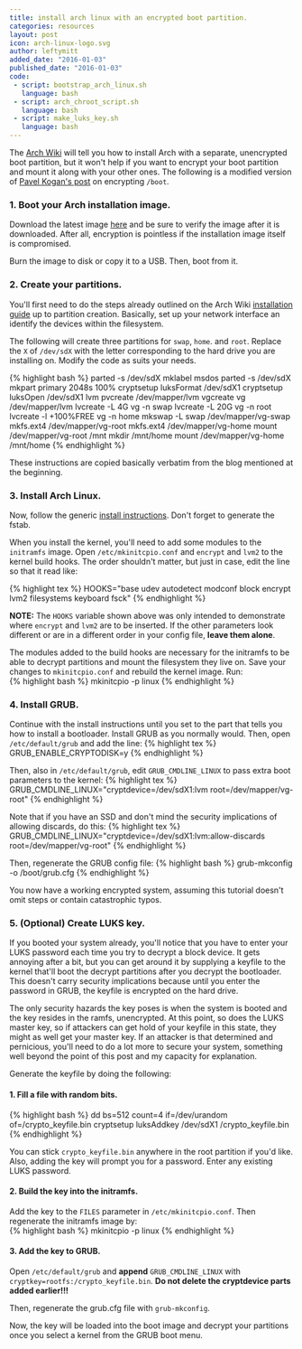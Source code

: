 ```yaml
---
title: install arch linux with an encrypted boot partition.
categories: resources
layout: post
icon: arch-linux-logo.svg
author: leftymitt
added_date: "2016-01-03"
published_date: "2016-01-03"
code: 
 - script: bootstrap_arch_linux.sh
   language: bash
 - script: arch_chroot_script.sh
   language: bash
 - script: make_luks_key.sh
   language: bash
---
```


The [Arch Wiki](https://wiki.archlinux.org/) will tell you how to install Arch with a separate, unencrypted boot partition, but it won't help if you want to encrypt your boot partition and mount it along with your other ones. The following is a modified version of [Pavel Kogan's post](http://www.pavelkogan.com/2014/05/23/luks-full-disk-encryption/) on encrypting `/boot`.  

### 1. Boot your Arch installation image.

Download the latest image [here](https://www.archlinux.org/download/) and be sure to verify the image after it is downloaded. After all, encryption is pointless if the installation image itself is compromised.  

Burn the image to disk or copy it to a USB. Then, boot from it.  
 

### 2. Create your partitions. 
You'll first need to do the steps already outlined on the Arch Wiki [installation guide](https://wiki.archlinux.org/index.php/Beginners%27_guide) up to partition creation. Basically, set up your network interface an identify the devices within the filesystem.  


The following will create three partitions for `swap`, `home`. and `root`. Replace the `X` of `/dev/sdX` with the letter corresponding to the hard drive you are installing on. Modify the code as suits your needs. 

{% highlight bash %}
parted -s /dev/sdX mklabel msdos
parted -s /dev/sdX mkpart primary 2048s 100%
cryptsetup luksFormat /dev/sdX1
cryptsetup luksOpen /dev/sdX1 lvm
pvcreate /dev/mapper/lvm
vgcreate vg /dev/mapper/lvm
lvcreate -L 4G vg -n swap
lvcreate -L 20G vg -n root
lvcreate -l +100%FREE vg -n home
mkswap -L swap /dev/mapper/vg-swap
mkfs.ext4 /dev/mapper/vg-root
mkfs.ext4 /dev/mapper/vg-home
mount /dev/mapper/vg-root /mnt
mkdir /mnt/home
mount /dev/mapper/vg-home /mnt/home
{% endhighlight %}

These instructions are copied basically verbatim from the blog mentioned at the beginning.  

### 3. Install Arch Linux. 
Now, follow the generic [install instructions](https://wiki.archlinux.org/index.php/Beginners%27_guide#Install_the_base_system). Don't forget to generate the fstab.  

When you install the kernel, you'll need to add some modules to the `initramfs` image. Open `/etc/mkinitcpio.conf` and `encrypt` and `lvm2` to the kernel build hooks. The order shouldn't matter, but just in case, edit the line so that it read like: 

{% highlight tex %}
HOOKS="base udev autodetect modconf block encrypt lvm2 filesystems keyboard fsck"
{% endhighlight %}

**NOTE:** The `HOOKS` variable shown above was only intended to demonstrate where `encrypt` and `lvm2` are to be inserted. If the other parameters look different or are in a different order in your config file, **leave them alone**.  


The modules added to the build hooks are necessary for the initramfs to be able to decrypt partitions and mount the filesystem they live on. Save your changes to `mkinitcpio.conf` and rebuild the kernel image. Run:  
{% highlight bash %}
mkinitcpio -p linux
{% endhighlight %}

### 4. Install GRUB. 

Continue with the install instructions until you set to the part that tells you how to install a bootloader. Install GRUB as you normally would. Then, open `/etc/default/grub` and add the line: 
{% highlight tex %}
GRUB_ENABLE_CRYPTODISK=y
{% endhighlight %}

Then, also in `/etc/default/grub`, edit `GRUB_CMDLINE_LINUX` to pass extra boot parameters to the kernel: 
{% highlight tex %}
GRUB_CMDLINE_LINUX="cryptdevice=/dev/sdX1:lvm root=/dev/mapper/vg-root"
{% endhighlight %}

Note that if you have an SSD and don't mind the security implications of allowing discards, do this:
{% highlight tex %}
GRUB_CMDLINE_LINUX="cryptdevice=/dev/sdX1:lvm:allow-discards root=/dev/mapper/vg-root"
{% endhighlight %}

Then, regenerate the GRUB config file:
{% highlight bash %}
grub-mkconfig -o /boot/grub.cfg
{% endhighlight %}

You now have a working encrypted system, assuming this tutorial doesn't omit steps or contain catastrophic typos.   

### 5. (Optional) Create LUKS key.  

If you booted your system already, you'll notice that you have to enter your LUKS password each time you try to decrypt a block device. It gets annoying after a bit, but you can get around it by supplying a keyfile to the kernel that'll boot the decrypt partitions after you decrypt the bootloader. This doesn't carry security implications because until you enter the password in GRUB, the keyfile is encrypted on the hard drive. 

The only security hazards the key poses is when the system is booted and the key resides in the ramfs, unencrypted. At this point, so does the LUKS master key, so if attackers can get hold of your keyfile in this state, they might as well get your master key. If an attacker is that determined and pernicious, you'll need to do a lot more to secure your system, something well beyond the point of this post and my capacity for explanation.  

Generate the keyfile by doing the following:  


#### 1. Fill a file with random bits.
{% highlight bash %}
dd bs=512 count=4 if=/dev/urandom of=/crypto_keyfile.bin
cryptsetup luksAddkey /dev/sdX1 /crypto_keyfile.bin
{% endhighlight %}

You can stick `crypto_keyfile.bin` anywhere in the root partition if you'd like. Also, adding the key will prompt you for a password. Enter any existing LUKS password.  

#### 2. Build the key into the initramfs.
Add the key to the `FILES` parameter in `/etc/mkinitcpio.conf`. Then regenerate the initramfs image by:  
{% highlight bash %}
mkinitcpio -p linux
{% endhighlight %} 
 

#### 3. Add the key to GRUB.  
Open `/etc/default/grub` and **append** `GRUB_CMDLINE_LINUX` with `cryptkey=rootfs:/crypto_keyfile.bin`. **Do not delete the cryptdevice parts added earlier!!!** 

Then, regenerate the grub.cfg file with `grub-mkconfig`. 

Now, the key will be loaded into the boot image and decrypt your partitions once you select a kernel from the GRUB boot menu.  


